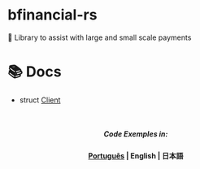 # bfinancial-rs
🦀 Library to assist with large and small scale payments

# 📚 Docs
- struct [Client](./docs/client.md)

<br>
<div align="center">
  <h5>Code Exemples in:</h5>
  <h4>
    <a href="./EXEMPLES-PT.md">Português</a> | English | 日本語
  </h4>
</div>